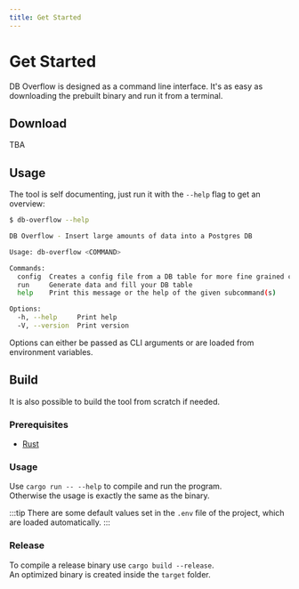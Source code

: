 ```yaml
---
title: Get Started
---
```


# Get Started

DB Overflow is designed as a command line interface. It's as easy as downloading the prebuilt binary and run it from a terminal.

## Download

TBA

## Usage

The tool is self documenting, just run it with the `--help` flag to get an overview:

```sh
$ db-overflow --help

DB Overflow - Insert large amounts of data into a Postgres DB

Usage: db-overflow <COMMAND>

Commands:
  config  Creates a config file from a DB table for more fine grained customizations
  run     Generate data and fill your DB table
  help    Print this message or the help of the given subcommand(s)

Options:
  -h, --help     Print help
  -V, --version  Print version
```

Options can either be passed as CLI arguments or are loaded from environment variables.

## Build

It is also possible to build the tool from scratch if needed.

### Prerequisites

- [Rust](https://www.rust-lang.org/tools/install)

### Usage

Use `cargo run -- --help` to compile and run the program. \
Otherwise the usage is exactly the same as the binary.

:::tip
There are some default values set in the `.env` file of the project, which are loaded automatically.
:::

### Release

To compile a release binary use `cargo build --release`. \
An optimized binary is created inside the `target` folder.
